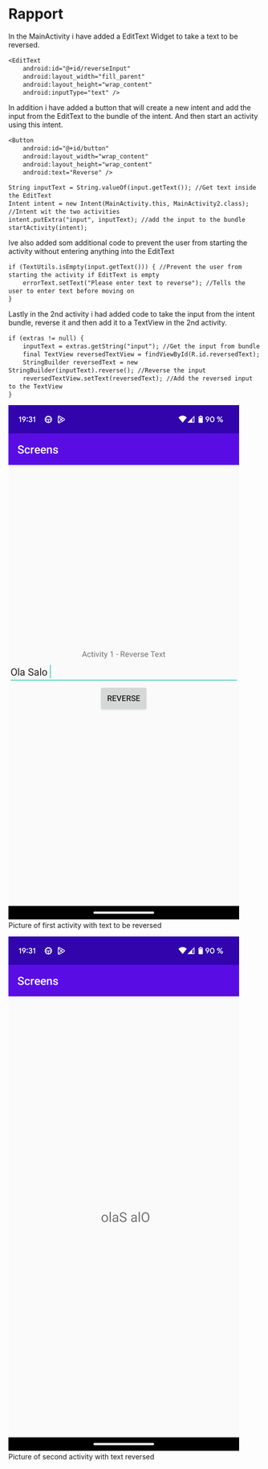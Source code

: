
# Rapport


In the MainActivity i have added a EditText Widget to take a text to be reversed. 
```
<EditText
    android:id="@+id/reverseInput"
    android:layout_width="fill_parent"
    android:layout_height="wrap_content"
    android:inputType="text" />
```

In addition i have added a button that will create a new intent and add the input from the EditText to the bundle of the intent. And then start an activity using this intent. 
```
<Button
    android:id="@+id/button"
    android:layout_width="wrap_content"
    android:layout_height="wrap_content"
    android:text="Reverse" />
```
```
String inputText = String.valueOf(input.getText()); //Get text inside the EditText
Intent intent = new Intent(MainActivity.this, MainActivity2.class); //Intent wit the two activities
intent.putExtra("input", inputText); //add the input to the bundle
startActivity(intent);    
```
Ive also added som additional code to prevent the user from starting the activity without entering anything into the EditText
```
if (TextUtils.isEmpty(input.getText())) { //Prevent the user from starting the activity if EditText is empty
    errorText.setText("Please enter text to reverse"); //Tells the user to enter text before moving on
}
```
Lastly in the 2nd activity i had added code to take the input from the intent bundle, reverse it and then add it to a TextView in the 2nd activity.
```
if (extras != null) {
    inputText = extras.getString("input"); //Get the input from bundle
    final TextView reversedTextView = findViewById(R.id.reversedText);
    StringBuilder reversedText = new StringBuilder(inputText).reverse(); //Reverse the input
    reversedTextView.setText(reversedText); //Add the reversed input to the TextView
}
```

![](first_activity.png)
Picture of first activity with text to be reversed

![](second_activity.png)
Picture of second activity with text reversed
